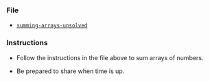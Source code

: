 ### File

* [`summing-arrays-unsolved`](Unsolved/summing-arrays-unsolved.html)

### Instructions

* Follow the instructions in the file above to sum arrays of numbers.

* Be prepared to share when time is up.


